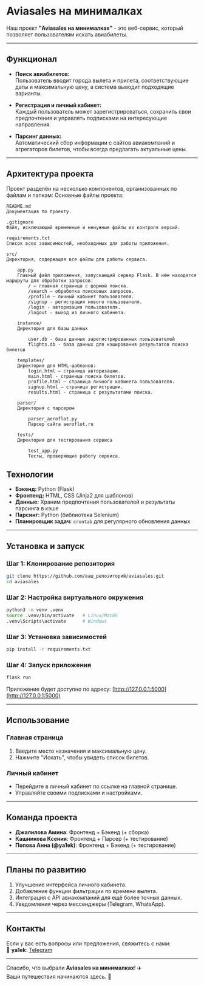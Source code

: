 # **Aviasales на минималках**

Наш проект **"Aviasales на минималках"** - это веб-сервис, который позволяет пользователям искать авиабилеты. 

---

## **Функционал**

- **Поиск авиабилетов:**  
  Пользователь вводит города вылета и прилета, соответствующие даты и максимальную цену, а система выводит подходящие варианты.
  
- **Регистрация и личный кабинет:**  
  Каждый пользователь может зарегистрироваться, сохранить свои предпочтения и управлять подписками на интересующие направления.

- **Парсинг данных:**  
  Автоматический сбор информации с сайтов авиакомпаний и агрегаторов билетов, чтобы всегда предлагать актуальные цены.

---

## **Архитектура проекта**

Проект разделён на несколько компонентов, организованных по файлам и папкам:
Основные файлы проекта:

    README.md
    Документация по проекту. 

    .gitignore
    Файл, исключающий временные и ненужные файлы из контроля версий.

    requirements.txt
    Список всех зависимостей, необходимых для работы приложения.

    src/
    Директория, содержащая все файлы для работы сервиса.

        app.py
        Главный файл приложения, запускающий сервер Flask. В нём находятся маршруты для обработки запросов:
            / — главная страница с формой поиска.
            /search — обработка поисковых запросов.
            /profile — личный кабинет пользователя.
            /signup - регистрация нового пользователя.
            /login - авторизация пользователя.
            /logout - выход из личного кабинета.
    
        instance/
        Директория для базы данных

            user.db - база данных зарегистрированных пользователей
            flights.db - база данных для кэширования результатов поиска билетов
        
        templates/
        Директория для HTML-шаблонов:
            login.html — страница авторизации.
            main.html - страница поиска билетов.
            profile.html — страница личного кабинета пользователя.
            signup.html — страница регистрации.
            results.html - страница с результатами поиска.

        parser/
        Директория с парсером

            parser_aeroflot.py
            Парсер сайта aeroflot.ru

        tests/
        Директория для тестирования сервиса

            test_app.py
            Тесты, проверяющие работу сервиса.



## **Технологии**

- **Бэкенд:** Python (Flask)
- **Фронтенд:** HTML, CSS (Jinja2 для шаблонов)
- **Данные:** Храним предпочтения пользователей и результаты парсинга в кэше
- **Парсинг:** Python (библиотекa Selenium)
- **Планировщик задач:** `crontab` для регулярного обновления данных

---

## **Установка и запуск**

### **Шаг 1: Клонирование репозитория**
```bash
git clone https://github.com/ваш_репозиторий/aviasales.git
cd aviasales
```

### **Шаг 2: Настройка виртуального окружения**
```bash
python3 -m venv .venv
source .venv/bin/activate   # Linux/MacOS
.venv\Scripts\activate      # Windows
```

### **Шаг 3: Установка зависимостей**
```bash
pip install -r requirements.txt
```

### **Шаг 4: Запуск приложения**
```bash
flask run
```

Приложение будет доступно по адресу: [http://127.0.0.1:5000](http://127.0.0.1:5000)

---

## **Использование**

### **Главная страница**
1. Введите место назначения и максимальную цену.
2. Нажмите "Искать", чтобы увидеть список билетов.

### **Личный кабинет**
- Перейдите в личный кабинет по ссылке на главной странице.
- Управляйте своими подписками и настройками.

---

## **Команда проекта**

- **Джалилова Амина**: Фронтенд + Бэкенд (+ сборка)
- **Кашникова Ксения**: Фронтенд + Парсер (+ тестирование)
- **Попова Анна (@ya1ek)**: Фронтенд + Бэкенд (+ тестирование)

---

## **Планы по развитию**

1. Улучшение интерфейса личного кабинета.
2. Добавление функции фильтрации по времени вылета.
3. Интеграция с API авиакомпаний для ещё более точных данных.
4. Уведомления через мессенджеры (Telegram, WhatsApp).

---

## **Контакты**

Если у вас есть вопросы или предложения, свяжитесь с нами:  
📧 **ya1ek**: [Telegram](https://t.me/ya1ek)

---

Спасибо, что выбрали **Aviasales на минималках**! ✈️  
Ваши путешествия начинаются здесь. 🚀
